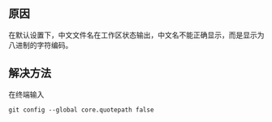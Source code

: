 ## 原因

在默认设置下，中文文件名在工作区状态输出，中文名不能正确显示，而是显示为八进制的字符编码。

## 解决方法

在终端输入

```shell
git config --global core.quotepath false 
```

